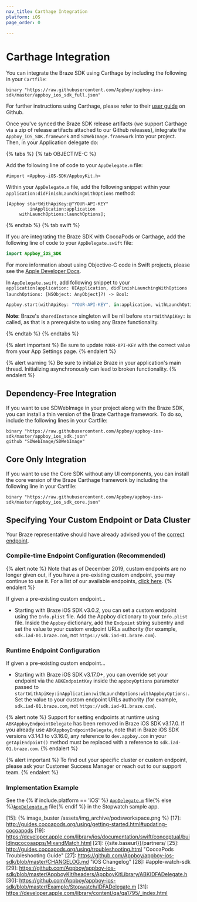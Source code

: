 ```yaml
---
nav_title: Carthage Integration
platform: iOS
page_order: 0

---
```


# Carthage Integration
You can integrate the Braze SDK using Carthage by including the following in your `Cartfile`:

```
binary "https://raw.githubusercontent.com/Appboy/appboy-ios-sdk/master/appboy_ios_sdk_full.json"
```

For further instructions using Carthage, please refer to their [user guide][9] on Github.

Once you've synced the Braze SDK release artifacts (we support Carthage via a zip of release artifacts attached to our Github releases), integrate the `Appboy_iOS_SDK.framework` and `SDWebImage.framework` into your project. Then, in your Application delegate do:


{% tabs %}
{% tab OBJECTIVE-C %}

Add the following line of code to your `AppDelegate.m` file:

```objc
#import <Appboy-iOS-SDK/AppboyKit.h>
```

Within your `AppDelegate.m` file, add the following snippet within your `application:didFinishLaunchingWithOptions` method:

```objc
[Appboy startWithApiKey:@"YOUR-API-KEY"
         inApplication:application
     withLaunchOptions:launchOptions];
```

{% endtab %}
{% tab swift %}

If you are integrating the Braze SDK with CocoaPods or Carthage, add the following line of code to your `AppDelegate.swift` file:

```swift
import Appboy_iOS_SDK
```

For more information about using Objective-C code in Swift projects, please see the [Apple Developer Docs](https://developer.apple.com/library/ios/documentation/swift/conceptual/buildingcocoaapps/MixandMatch.html).

In `AppDelegate.swift`, add following snippet to your `application(application: UIApplication, didFinishLaunchingWithOptions launchOptions: [NSObject: AnyObject]?) -> Bool`:

```swift
Appboy.start(withApiKey: "YOUR-API-KEY", in:application, withLaunchOptions:launchOptions)
```

__Note__: Braze's `sharedInstance` singleton will be nil before `startWithApiKey:` is called, as that is a prerequisite to using any Braze functionality.

{% endtab %}
{% endtabs %}

{% alert important %}
Be sure to update `YOUR-API-KEY` with the correct value from your App Settings page.
{% endalert %}

{% alert warning %}
Be sure to initialize Braze in your application's main thread. Initializing asynchronously can lead to broken functionality.
{% endalert %}

## Dependency-Free Integration
If you want to use SDWebImage in your project along with the Braze SDK, you can install a thin version of the Braze Carthage framework. To do so, include the following lines in your Cartfile:

```
binary "https://raw.githubusercontent.com/Appboy/appboy-ios-sdk/master/appboy_ios_sdk.json"
github "SDWebImage/SDWebImage"
```

## Core Only Integration
If you want to use the Core SDK without any UI components, you can install the core version of the Braze Carthage framework by including the following line in your Cartfile:

```
binary "https://raw.githubusercontent.com/Appboy/appboy-ios-sdk/master/appboy_ios_sdk_core.json"
```

## Specifying Your Custom Endpoint or Data Cluster

Your Braze representative should have already advised you of the [correct endpoint]({{site.baseurl}}/user_guide/administrative/access_braze/sdk_endpoints/).

### Compile-time Endpoint Configuration (Recommended)

{% alert note %}
Note that as of December 2019, custom endpoints are no longer given out, if you have a pre-existing custom endpoint, you may continue to use it. For a list of our available endpoints, <a href="{{site.baseurl}}/api/basics/#endpoints">click here</a>.
{% endalert %}

If given a pre-existing custom endpoint...
- Starting with Braze iOS SDK v3.0.2, you can set a custom endpoint using the `Info.plist` file. Add the Appboy dictionary to your `Info.plist` file. Inside the `Appboy` dictionary, add the `Endpoint` string subentry and set the value to your custom endpoint URLs authority (for example, `sdk.iad-01.braze.com`, not `https://sdk.iad-01.braze.com`).

### Runtime Endpoint Configuration

If given a pre-existing custom endpoint...
- Starting with Braze iOS SDK v3.17.0+, you can override set your endpoint via the `ABKEndpointKey` inside the `appboyOptions` parameter passed to `startWithApiKey:inApplication:withLaunchOptions:withAppboyOptions:`. Set the value to your custom endpoint URLs authority (for example, `sdk.iad-01.braze.com`, not `https://sdk.iad-01.braze.com`).

{% alert note %}
Support for setting endpoints at runtime using `ABKAppboyEndpointDelegate` has been removed in Braze iOS SDK v3.17.0. If you already use `ABKAppboyEndpointDelegate`, note that in Braze iOS SDK versions v3.14.1 to v3.16.0, any reference to `dev.appboy.com` in your `getApiEndpoint()` method must be replaced with a reference to `sdk.iad-01.braze.com`.
{% endalert %}

{% alert important %}
To find out your specific cluster or custom endpoint, please ask your Customer Success Manager or reach out to our support team.
{% endalert %}

### Implementation Example

See the {% if include.platform == 'iOS' %}
[`AppDelegate.m`][apple_initial_setup_7] file{% else %}[`AppDelegate.m`][apple_initial_setup_29] file{% endif %} in the Stopwatch sample app.

[1]: http://cocoapods.org/
[2]: https://www.ruby-lang.org/en/installation/
[3]: http://guides.cocoapods.org/using/getting-started.html "CocoaPods Installation Directions"
[4]: http://guides.cocoapods.org/syntax/podfile.html
[5]: https://github.com/Appboy/appboy-ios-sdk/blob/master/AppboyKit/headers/AppboyKitLibrary/Appboy.h#L32
[6]: https://dashboard-01.braze.com/app_settings/app_settings/ "App Settings"
[7]: https://github.com/Appboy/appboy-ios-sdk/blob/master/Example/Stopwatch/AppDelegate.m
[8]: {{site.baseurl}}/developer_guide/platform_integration_guides/unity/ios/sdk_integration/#manual-sdk-
[9]: https://github.com/Carthage/Carthage#if-youre-building-for-ios-tvos-or-watchos
[12]: #appboy-podfiles-for-non-64-bit-apps
[13]: https://github.com/Appboy/appboy-ios-sdk/blob/master/HelloSwift/Podfile
[14]: https://github.com/Appboy/appboy-ios-sdk/blob/master/Example/Podfile "Example Podfile"
[15]: {% image_buster /assets/img_archive/podsworkspace.png %}
[17]: http://guides.cocoapods.org/using/getting-started.html#updating-cocoapods
[19]: https://developer.apple.com/library/ios/documentation/swift/conceptual/buildingcocoaapps/MixandMatch.html
[21]: {{site.baseurl}}/partners/
[25]: http://guides.cocoapods.org/using/troubleshooting.html "CocoaPods Troubleshooting Guide"
[27]: https://github.com/Appboy/appboy-ios-sdk/blob/master/CHANGELOG.md "iOS Changelog"
[28]: #apple-watch-sdk
[29]: https://github.com/Appboy/appboy-ios-sdk/blob/master/AppboyKit/headers/AppboyKitLibrary/ABKIDFADelegate.h
[30]: https://github.com/Appboy/appboy-ios-sdk/blob/master/Example/Stopwatch/IDFADelegate.m
[31]: https://developer.apple.com/library/content/qa/qa1795/_index.html

[apple_initial_setup_7]: https://github.com/Appboy/appboy-ios-sdk/blob/master/Example/Stopwatch/AppDelegate.m
[apple_initial_setup_29]: https://github.com/Appboy/appboy-ios-sdk/blob/master/Example/tvOS_Stopwatch/AppDelegate.m
